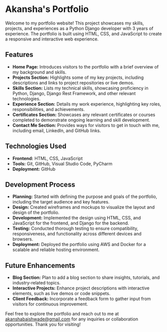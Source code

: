 # Akansha's Portfolio

Welcome to my portfolio website! This project showcases my skills, projects, and experiences as a Python Django developer with 3 years of experience. The portfolio is built using HTML, CSS, and JavaScript to create a responsive and interactive web experience.

## Features

- **Home Page:** Introduces visitors to the portfolio with a brief overview of my background and skills.
- **Projects Section:** Highlights some of my key projects, including descriptions and links to project repositories or live demos.
- **Skills Section:** Lists my technical skills, showcasing proficiency in Python, Django, Django Rest Framework, and other relevant technologies.
- **Experience Section:** Details my work experience, highlighting key roles, responsibilities, and achievements.
- **Certificates Section:** Showcases any relevant certificates or courses completed to demonstrate ongoing learning and skill development.
- **Contact Me Section:** Provides ways for visitors to get in touch with me, including email, LinkedIn, and GitHub links.

## Technologies Used

- **Frontend:** HTML, CSS, JavaScript
- **Tools:** Git, GitHub, Visual Studio Code, PyCharm
- **Deployment:** GitHub

## Development Process

- **Planning:** Started with defining the purpose and goals of the portfolio, including the target audience and key features.
- **Design:** Created wireframes and mockups to visualize the layout and design of the portfolio.
- **Development:** Implemented the design using HTML, CSS, and JavaScript for the frontend, and Django for the backend.
- **Testing:** Conducted thorough testing to ensure compatibility, responsiveness, and functionality across different devices and browsers.
- **Deployment:** Deployed the portfolio using AWS and Docker for a scalable and reliable hosting environment.

## Future Enhancements

- **Blog Section:** Plan to add a blog section to share insights, tutorials, and industry-related topics.
- **Interactive Projects:** Enhance project descriptions with interactive elements, such as live demos or code snippets.
- **Client Feedback:** Incorporate a feedback form to gather input from visitors for continuous improvement.

Feel free to explore the portfolio and reach out to me at [akanshabaishwade@gmail.com](mailto:akanshabaishwade@gmail.com) for any inquiries or collaboration opportunities. Thank you for visiting!
